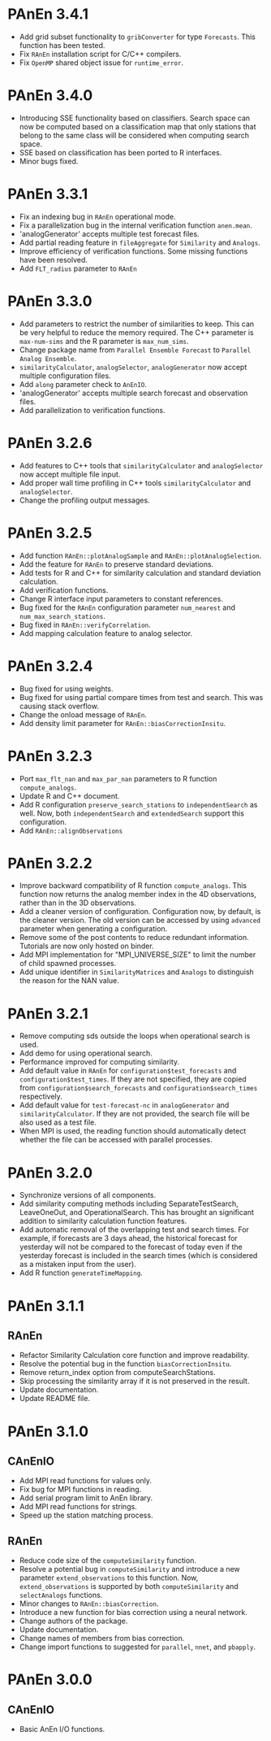 # PAnEn 3.4.1

- Add grid subset functionality to `gribConverter` for type `Forecasts`. This function has been tested.
- Fix `RAnEn` installation script for C/C++ compilers.
- Fix `OpenMP` shared object issue for `runtime_error`.

# PAnEn 3.4.0

- Introducing SSE functionality based on classifiers. Search space can now be computed based on a classification map that only stations that belong to the same class will be considered when computing search space.
- SSE based on classification has been ported to R interfaces.
- Minor bugs fixed.

# PAnEn 3.3.1

- Fix an indexing bug in `RAnEn` operational mode.
- Fix a parallelization bug in the internal verification function `anen.mean`.
- 'analogGenerator' accepts multiple test forecast files.
- Add partial reading feature in `fileAggregate` for `Similarity` and `Analogs`.
- Improve efficiency of verification functions. Some missing functions have been resolved.
- Add `FLT_radius` parameter to `RAnEn`

# PAnEn 3.3.0

- Add parameters to restrict the number of similarities to keep. This can be very helpful to reduce the memory required. The C++ parameter is `max-num-sims` and the R parameter is `max_num_sims`.
- Change package name from `Parallel Ensemble Forecast` to `Parallel Analog Ensemble`.
- `similarityCalculator`, `analogSelector`, `analogGenerator` now accept multiple configuration files.
- Add `along` parameter check to `AnEnIO`.
- 'analogGenerator' accepts multiple search forecast and observation files.
- Add parallelization to verification functions.

# PAnEn 3.2.6

- Add features to C++ tools that `similarityCalculator` and `analogSelector` now accept multiple file input.
- Add proper wall time profiling in C++ tools `similarityCalculator` and `analogSelector`.
- Change the profiling output messages.

# PAnEn 3.2.5

- Add function `RAnEn::plotAnalogSample` and `RAnEn::plotAnalogSelection`.
- Add the feature for `RAnEn` to preserve standard deviations.
- Add tests for R and C++ for similarity calculation and standard deviation calculation.
- Add verification functions.
- Change R interface input parameters to constant references.
- Bug fixed for the `RAnEn` configuration parameter `num_nearest` and `num_max_search_stations`.
- Bug fixed in `RAnEn::verifyCorrelation`.
- Add mapping calculation feature to analog selector.

# PAnEn 3.2.4

- Bug fixed for using weights.
- Bug fixed for using partial compare times from test and search. This was causing stack overflow.
- Change the onload message of `RAnEn`.
- Add density limit parameter for `RAnEn::biasCorrectionInsitu`.

# PAnEn 3.2.3

- Port `max_flt_nan` and `max_par_nan` parameters to R function `compute_analogs`.
- Update R and C++ document.
- Add R configuration `preserve_search_stations` to `independentSearch` as well. Now, both `independentSearch` and `extendedSearch` support this configuration.
- Add `RAnEn::alignObservations`

# PAnEn 3.2.2
- Improve backward compatibility of R function `compute_analogs`. This function now returns the analog member index in the 4D observations, rather than in the 3D observations.
- Add a cleaner version of configuration. Configuration now, by default, is the cleaner version. The old version can be accessed by using `advanced` parameter when generating a configuration.
- Remove some of the post contents to reduce redundant information. Tutorials are now only hosted on binder.
- Add MPI implementation for "MPI_UNIVERSE_SIZE" to limit the number of child spawned processes.
- Add unique identifier in `SimilarityMatrices` and `Analogs` to distinguish the reason for the NAN value.

# PAnEn 3.2.1

- Remove computing sds outside the loops when operational search is used.
- Add demo for using operational search.
- Performance improved for computing similarity.
- Add default value in `RAnEn` for `configuration$test_forecasts` and `configuration$test_times`. If they are not specified, they are copied from `configuration$search_forecasts` and `configuration$search_times` respectively.
- Add default value for `test-forecast-nc` in `analogGenerator` and `similarityCalculator`. If they are not provided, the search file will be also used as a test file.
- When MPI is used, the reading function should automatically detect whether the file can be accessed with parallel processes.

# PAnEn 3.2.0

- Synchronize versions of all components.
- Add similarity computing methods including SeparateTestSearch, LeaveOneOut, and OperationalSearch. This has brought an significant addition to similarity calculation function features.
- Add automatic removal of the overlapping test and search times. For example, if forecasts are 3 days ahead, the historical forecast for yesterday will not be compared to the forecast of today even if the yesterday forecast is included in the search times (which is considered as a mistaken input from the user).
- Add R function `generateTimeMapping`.

# PAnEn 3.1.1

## RAnEn

- Refactor Similarity Calculation core function and improve readability.
- Resolve the potential bug in the function `biasCorrectionInsitu`.
- Remove return\_index option from computeSearchStations.
- Skip processing the similarity array if it is not preserved in the result.
- Update documentation.
- Update README file.

# PAnEn 3.1.0

## CAnEnIO

- Add MPI read functions for values only.
- Fix bug for MPI functions in reading.
- Add serial program limit to AnEn library.
- Add MPI read functions for strings.
- Speed up the station matching process.

## RAnEn

- Reduce code size of the `computeSimilarity` function.
- Resolve a potential bug in `computeSimilarity` and introduce a new parameter `extend_observations` to this function. Now, `extend_observations` is supported by both `computeSimilarity` and `selectAnalogs` functions.
- Minor changes to `RAnEn::biasCorrection`.
- Introduce a new function for bias correction using a neural network.
- Change authors of the package.
- Update documentation.
- Change names of members from bias correction.
- Change import functions to suggested for `parallel`, `nnet`, and `pbapply`.

# PAnEn 3.0.0

## CAnEnIO

- Basic AnEn I/O functions.

